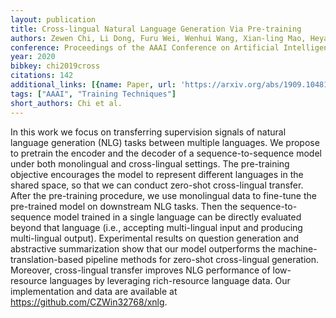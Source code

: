 ```yaml
---
layout: publication
title: Cross-lingual Natural Language Generation Via Pre-training
authors: Zewen Chi, Li Dong, Furu Wei, Wenhui Wang, Xian-ling Mao, Heyan Huang
conference: Proceedings of the AAAI Conference on Artificial Intelligence
year: 2020
bibkey: chi2019cross
citations: 142
additional_links: [{name: Paper, url: 'https://arxiv.org/abs/1909.10481'}]
tags: ["AAAI", "Training Techniques"]
short_authors: Chi et al.
---
```

In this work we focus on transferring supervision signals of natural language
generation (NLG) tasks between multiple languages. We propose to pretrain the
encoder and the decoder of a sequence-to-sequence model under both monolingual
and cross-lingual settings. The pre-training objective encourages the model to
represent different languages in the shared space, so that we can conduct
zero-shot cross-lingual transfer. After the pre-training procedure, we use
monolingual data to fine-tune the pre-trained model on downstream NLG tasks.
Then the sequence-to-sequence model trained in a single language can be
directly evaluated beyond that language (i.e., accepting multi-lingual input
and producing multi-lingual output). Experimental results on question
generation and abstractive summarization show that our model outperforms the
machine-translation-based pipeline methods for zero-shot cross-lingual
generation. Moreover, cross-lingual transfer improves NLG performance of
low-resource languages by leveraging rich-resource language data. Our
implementation and data are available at https://github.com/CZWin32768/xnlg.